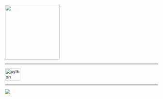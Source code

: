 <div>
  <img height="180em" src="https://github-readme-stats.vercel.app/api/top-langs/?username=WillSenger&layout=compact&theme=dark"/>
</div>

<hr>

<div style="display: inline-block">
  <img aling="center" alt="python" height="40" width="50" src="https://cdn.jsdelivr.net/gh/devicons/devicon/icons/python/python-original.svg"/>
</div>

<hr>

<a href="https://www.linkedin.com/in/williansenger/" target="_blank"><img src="https://img.shields.io/badge/LinkedIn-0077B5?style=for-the-badge&logo=linkedin&logoColor=white" target="_blank"></a>
